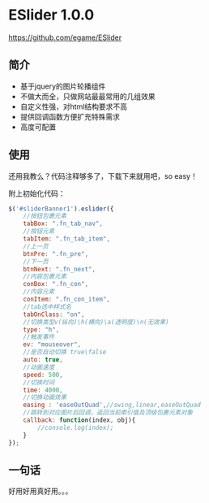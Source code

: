 # ESlider 1.0.0
https://github.com/egame/ESlider 

## 简介
* 基于jquery的图片轮播组件
* 不做大而全，只做网站最最常用的几组效果
* 自定义性强，对html结构要求不高
* 提供回调函数方便扩充特殊需求
* 高度可配置

## 使用
还用我教么？代码注释够多了，下载下来就用吧，so easy！

附上初始化代码：
```js 
$('#sliderBanner1').eslider({
    //按钮包裹元素
    tabBox: ".fn_tab_nav",
    //按钮元素
    tabItem: ".fn_tab_item",
    //上一页
    btnPre: ".fn_pre",
    //下一页
    btnNext: ".fn_next",
    //内容包裹元素
    conBox: ".fn_con",
    //内容元素
    conItem: ".fn_con_item",
    //tab选中样式名
    tabOnClass: "on",
    //切换类型v(纵向)\h(横向)\a(透明度)\n(无效果)
    type: "h",
    //触发事件
    ev: "mouseover",
    //是否自动切换 true\false
    auto: true,
    //动画速度
    speed: 500,
    //切换时间
    time: 4000,
    //切换动画效果
    easing : 'easeOutQuad',//swing,linear,easeOutQuad
    //跳转到对应图片后回调，返回当前索引值及顶级包裹元素对象
    callback: function(index, obj){
        //console.log(index);
    }
});   
```
## 一句话
好用好用真好用。。。

